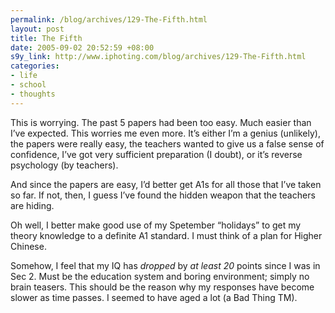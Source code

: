 ```yaml
--- 
permalink: /blog/archives/129-The-Fifth.html
layout: post
title: The Fifth
date: 2005-09-02 20:52:59 +08:00
s9y_link: http://www.iphoting.com/blog/archives/129-The-Fifth.html
categories: 
- life
- school
- thoughts
---
```

<p class="whiteline"><p>This is worrying. The past 5 papers had been too easy. Much easier than I&#8217;ve expected. This worries me even more. It&#8217;s either I&#8217;m a genius (unlikely), the papers were really easy, the teachers wanted to give us a false sense of confidence, I&#8217;ve got very sufficient preparation (I doubt), or it&#8217;s reverse psychology (by teachers).</p>
</p><p class="whiteline"><p>And since the papers are easy, I&#8217;d better get A1s for all those that I&#8217;ve taken so far. If not, then, I guess I&#8217;ve found the hidden weapon that the teachers are hiding.</p>
</p><p class="whiteline"><p>Oh well, I better make good use of my Spetember &#8220;holidays&#8221; to get my theory knowledge to a definite A1 standard. I must think of a plan for Higher Chinese.</p>
</p><p class="break"><p>Somehow, I feel that my IQ has <i>dropped</i> by <em>at least</em> <em>20</em> points since I was in Sec 2. Must be the education system and boring environment; simply no brain teasers. This should be the reason why my responses have become slower as time passes. I seemed to have aged a lot (a Bad Thing TM).</p></p>
